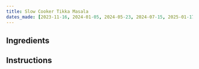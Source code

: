 ```yaml
---
title: Slow Cooker Tikka Masala
dates_made: [2023-11-16, 2024-01-05, 2024-05-23, 2024-07-15, 2025-01-17]
---
```


## Ingredients

## Instructions

